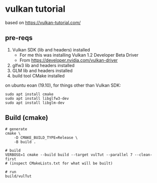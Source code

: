 vulkan tutorial
===============

based on https://vulkan-tutorial.com/

pre-reqs
--------

1.	Vulkan SDK (lib and headers) installed
	-	For me this was installing Vulkan 1.2 Developer Beta Driver
	-	From https://developer.nvidia.com/vulkan-driver
2.	glfw3 lib and headers installed
3.	GLM lib and headers installed
4.	build tool CMake installed

on ubuntu eoan (19.10), for things other than Vulkan SDK:

```
sudo apt install cmake
sudo apt install libglfw3-dev
sudo apt install libglm-dev
```

Build (cmake)
-------------

```shell
# generate
cmake \
    -D CMAKE_BUILD_TYPE=Release \
    -B build .

# build
VERBOSE=1 cmake --build build --target vulTut --parallel 7 --clean-first
# (inspect CMakeLists.txt for what will be built)

# run
build/vulTut
```
